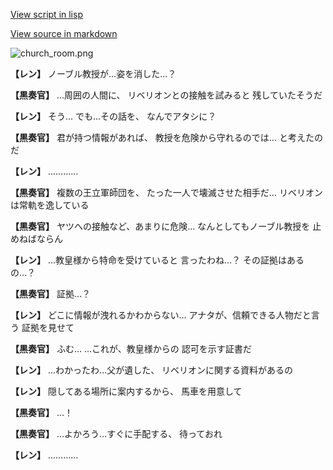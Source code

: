 [View script in lisp](../scripts/1710402.txt)

[View source in markdown](1710402.md)

![church_room.png](../images/backgrounds/church_room.png)

**【レン】**
ノーブル教授が…姿を消した…？

**【黒奏官】**
…周囲の人間に、
リベリオンとの接触を試みると
残していたそうだ

**【レン】**
そう…
でも…その話を、
なんでアタシに？

**【黒奏官】**
君が持つ情報があれば、
教授を危険から守れるのでは…
と考えたのだ

**【レン】**
…………

**【黒奏官】**
複数の王立軍師団を、
たった一人で壊滅させた相手だ…
リベリオンは常軌を逸している

**【黒奏官】**
ヤツへの接触など、あまりに危険…
なんとしてもノーブル教授を
止めねばならん

**【レン】**
…教皇様から特命を受けていると
言ったわね…？
その証拠はあるの…？

**【黒奏官】**
証拠…？

**【レン】**
どこに情報が洩れるかわからない…
アナタが、信頼できる人物だと言う
証拠を見せて

**【黒奏官】**
ふむ…
…これが、教皇様からの
認可を示す証書だ

**【レン】**
…わかったわ…父が遺した、
リベリオンに関する資料があるの

**【レン】**
隠してある場所に案内するから、
馬車を用意して

**【黒奏官】**
…！

**【黒奏官】**
…よかろう…すぐに手配する、
待っておれ

**【レン】**
…………